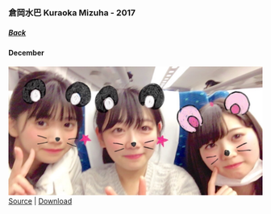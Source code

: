 ### 倉岡水巴 Kuraoka Mizuha - 2017
##### [Back](KuraokaMizuha.md)
#### December

![20171226_Blog_Nagomi_#2.JPG](../../../Album/Backup/Blog/Nagomi/Dec2017/20171226_Blog_Nagomi_%232.JPG)
[Source](http://blog.nanabunnonijyuuni.com/s/n227/diary/detail/58?ima=1402&cd=blog) | [Download](https://github.com/LYHPandaKing/227PhotoBackup/raw/master/Album/Backup/Blog/Nagomi/Dec2017/20171226_Blog_Nagomi_%232.JPG)
